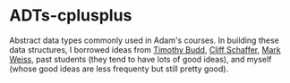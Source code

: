 # ADTs-cplusplus
Abstract data types commonly used in Adam's courses.  In building these data structures, I borrowed ideas from [Timothy Budd](http://web.engr.oregonstate.edu/~budd/), [Cliff Schaffer](http://people.cs.vt.edu/~shaffer/), [Mark Weiss](http://users.cs.fiu.edu/~weiss/), past students (they tend to have lots of good ideas), and myself (whose good ideas are less frequenty but still pretty good).

